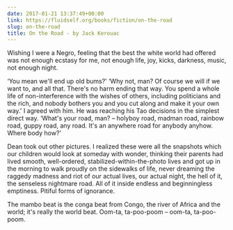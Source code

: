 ```yaml
---
date: 2017-01-21 13:37:49+00:00
link: https://fluidself.org/books/fiction/on-the-road
slug: on-the-road
title: On the Road - by Jack Kerouac
---
```


Wishing I were a Negro, feeling that the best the white world had offered was not enough ecstasy for me, not enough life, joy, kicks, darkness, music, not enough night.

‘You mean we'll end up old bums?' ‘Why not, man? Of course we will if we want to, and all that. There's no harm ending that way. You spend a whole life of non-interference with the wishes of others, including politicians and the rich, and nobody bothers you and you cut along and make it your own way.' I agreed with him. He was reaching his Tao decisions in the simplest direct way. ‘What's your road, man? – holyboy road, madman road, rainbow road, guppy road, any road. It's an anywhere road for anybody anyhow. Where body how?'

Dean took out other pictures. I realized these were all the snapshots which our children would look at someday with wonder, thinking their parents had lived smooth, well-ordered, stabilized-within-the-photo lives and got up in the morning to walk proudly on the sidewalks of life, never dreaming the raggedy madness and riot of our actual lives, our actual night, the hell of it, the senseless nightmare road. All of it inside endless and beginningless emptiness. Pitiful forms of ignorance.

The mambo beat is the conga beat from Congo, the river of Africa and the world; it's really the world beat. Oom-ta, ta-poo-poom – oom-ta, ta-poo-poom.
